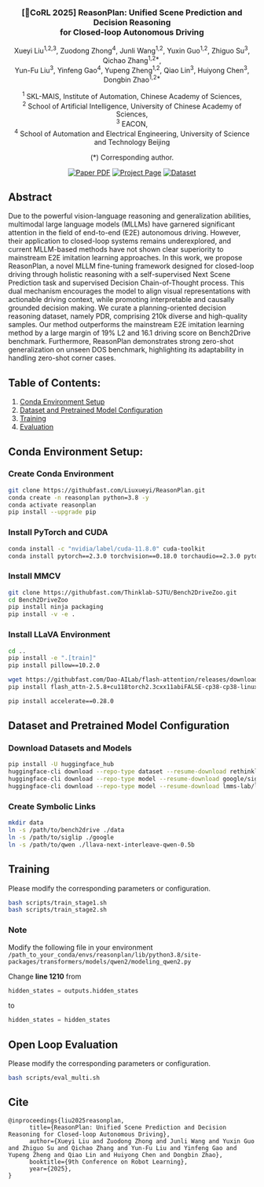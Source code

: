 <!-- # ReasonPlan: Unified Scene Prediction and Decision
Reasoning for Closed-loop Autonomous Driving -->

<div align="center">
<h3>[🎉CoRL 2025] ReasonPlan: Unified Scene Prediction and Decision Reasoning <br>for Closed-loop Autonomous Driving</h3>

Xueyi Liu<sup>1,2,3</sup>, Zuodong Zhong<sup>4</sup>, Junli Wang<sup>1,2</sup>, Yuxin Guo<sup>1,2</sup>, Zhiguo Su<sup>3</sup>, Qichao Zhang<sup>1,2\*</sup>, <br> Yun-Fu Liu<sup>3</sup>, Yinfeng Gao<sup>4</sup>, Yupeng Zheng<sup>1,2</sup>,  Qiao Lin<sup>3</sup>, Huiyong Chen<sup>3</sup>, Dongbin Zhao<sup>1,2\*</sup>

<sup>1</sup>  SKL-MAIS, Institute of Automation, Chinese Academy of Sciences, <br><sup>2</sup>  School of Artificial Intelligence, University of Chinese Academy of Sciences, <br><sup>3</sup>  EACON, <br><sup>4</sup>  School of Automation and Electrical Engineering, University of Science and Technology Beijing


(\*) Corresponding author.

<a href="https://arxiv.org/pdf/2505.20024"><img src='https://img.shields.io/badge/arXiv-ReasonPlan-red' alt='Paper PDF'></a>
<a href="https://github.com/Liuxueyi/ReasonPlan/"><img src='https://img.shields.io/badge/Project_Page-ReasonPlan-green' alt='Project Page'></a>
<a href="https://huggingface.co/datasets/LiuxyIA/ReasonPlan_PDR/tree/main/"><img src='https://img.shields.io/badge/Dataset-PDR-blue' alt='Dataset'></a>
</div> 

## Abstract
Due to the powerful vision-language reasoning and generalization abilities, multimodal large language models (MLLMs) have garnered significant attention in the field of end-to-end (E2E) autonomous driving. However, their application to closed-loop systems remains underexplored, and current MLLM-based methods have not shown clear superiority to mainstream E2E imitation learning approaches. In this work, we propose ReasonPlan, a novel MLLM fine-tuning framework designed for closed-loop driving through holistic reasoning with a self-supervised Next Scene Prediction task and supervised Decision Chain-of-Thought process. This dual mechanism encourages the model to align visual representations with actionable driving context, while promoting interpretable and causally grounded decision making. We curate a planning-oriented decision reasoning dataset, namely PDR, comprising 210k diverse and high-quality samples. Our method outperforms the mainstream E2E imitation learning method by a large margin of 19% L2 and 16.1 driving score on Bench2Drive benchmark. Furthermore, ReasonPlan demonstrates strong zero-shot generalization on unseen DOS benchmark, highlighting its adaptability in handling zero-shot corner cases. 

## Table of Contents:
1. [Conda Environment Setup](#conda-environment-setup)
2. [Dataset and Pretrained Model Configuration](#dataset-and-pretrained-model-configuration)
3. [Training](#training)
4. [Evaluation](#Open-Loop-Evaluation)

## Conda Environment Setup:
### Create Conda Environment
```bash
git clone https://githubfast.com/Liuxueyi/ReasonPlan.git
conda create -n reasonplan python=3.8 -y
conda activate reasonplan
pip install --upgrade pip
```
### Install PyTorch and CUDA
```bash
conda install -c "nvidia/label/cuda-11.8.0" cuda-toolkit
conda install pytorch==2.3.0 torchvision==0.18.0 torchaudio==2.3.0 pytorch-cuda=11.8 -c pytorch -c nvidia
```
### Install MMCV
```bash
git clone https://githubfast.com/Thinklab-SJTU/Bench2DriveZoo.git
cd Bench2DriveZoo
pip install ninja packaging
pip install -v -e .
```
### Install LLaVA Environment
```bash
cd ..
pip install -e ".[train]"
pip install pillow==10.2.0

wget https://githubfast.com/Dao-AILab/flash-attention/releases/download/v2.5.8/flash_attn-2.5.8+cu118torch2.3cxx11abiFALSE-cp38-cp38-linux_x86_64.whl
pip install flash_attn-2.5.8+cu118torch2.3cxx11abiFALSE-cp38-cp38-linux_x86_64.whl

pip install accelerate==0.28.0
```
## Dataset and Pretrained Model Configuration
### Download Datasets and Models
```bash
pip install -U huggingface_hub
huggingface-cli download --repo-type dataset --resume-download rethinklab/Bench2Drive --local-dir Bench2Drive
huggingface-cli download --repo-type model --resume-download google/siglip-so400m-patch14-384 --local-dir siglip
huggingface-cli download --repo-type model --resume-download lmms-lab/llava-next-interleave-qwen-0.5b --local-dir llava-qwen0.5B
```

### Create Symbolic Links
```bash
mkdir data
ln -s /path/to/bench2drive ./data
ln -s /path/to/siglip ./google
ln -s /path/to/qwen ./llava-next-interleave-qwen-0.5b
```

## Training
Please modify the corresponding parameters or configuration.
```bash
bash scripts/train_stage1.sh
bash scripts/train_stage2.sh
```
### Note
Modify the following file in your environment 
`/path_to_your_conda/envs/reasonplan/lib/python3.8/site-packages/transformers/models/qwen2/modeling_qwen2.py`

Change **line 1210** from
```python
hidden_states = outputs.hidden_states
```
to
```python
hidden_states = hidden_states
```

## Open Loop Evaluation
Please modify the corresponding parameters or configuration.
```bash
bash scripts/eval_multi.sh
```

## Cite
```
@inproceedings{liu2025reasonplan,
      title={ReasonPlan: Unified Scene Prediction and Decision Reasoning for Closed-loop Autonomous Driving}, 
      author={Xueyi Liu and Zuodong Zhong and Junli Wang and Yuxin Guo and Zhiguo Su and Qichao Zhang and Yun-Fu Liu and Yinfeng Gao and Yupeng Zheng and Qiao Lin and Huiyong Chen and Dongbin Zhao},
      booktitle={9th Conference on Robot Learning},
      year={2025},
}
```